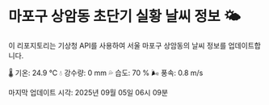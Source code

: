 
# 마포구 상암동 초단기 실황 날씨 정보 🌤️

이 리포지토리는 기상청 API를 사용하여 서울 마포구 상암동의 날씨 정보를 업데이트합니다. 

🌡️ 기온: 24.9 ℃
💧 강수량: 0 mm
💦 습도: 70 %
🌬️ 풍속: 0.8 m/s

마지막 업데이트 시각: 2025년 09월 05일 06시 09분    
